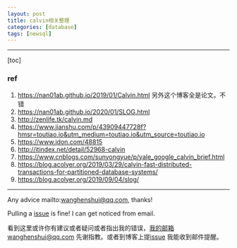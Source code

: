 ```yaml
---
layout: post
title: calvin相关整理
categories: [database]
tags: [newsql]
---
```

  

---

[toc]

### ref

1. https://nan01ab.github.io/2019/01/Calvin.html 另外这个博客全是论文。不错
2. https://nan01ab.github.io/2020/01/SLOG.html
3. http://zenlife.tk/calvin.md
4. https://www.jianshu.com/p/43909447728f?hmsr=toutiao.io&utm_medium=toutiao.io&utm_source=toutiao.io
5. https://www.jdon.com/48815
6. http://itindex.net/detail/52968-calvin
7. https://www.cnblogs.com/sunyongyue/p/yale_google_calvin_brief.html
8. https://blog.acolyer.org/2019/03/29/calvin-fast-distributed-transactions-for-partitioned-database-systems/
9. https://blog.acolyer.org/2019/09/04/slog/



---

Any advice mailto:wanghenshui@qq.com, thanks! 

Pulling a [issue](https://github.com/wanghenshui/wanghenshui.github.io/issues/new) is fine! I can get noticed from email.

看到这里或许你有建议或者疑问或者指出我的错误，我的邮箱wanghenshui@qq.com 先谢指教。或者到博客上提[issue](https://github.com/wanghenshui/wanghenshui.github.io/issues/new) 我能收到邮件提醒。